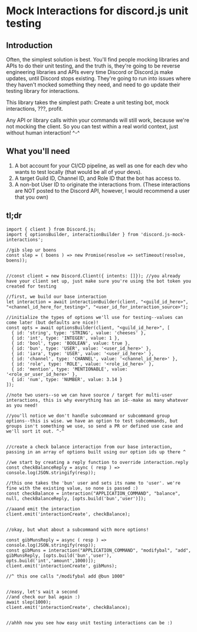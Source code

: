 # Mock Interactions for discord.js unit testing

## Introduction

Often, the simplest solution is best. You'll find people mocking libraries and APIs to do their unit testing, and the truth is, they're going to be reverse engineering libraries and APIs every time Discord or Discord.js make updates, until Discord stops existing. They're going to run into issues where they haven't mocked something they need, and need to go update their testing library for interactions.

This library takes the simplest path: Create a unit testing bot, mock interactions, ???, profit.

Any API or library calls within your commands will still work, because we're not mocking the client. So you can test within a real world context, just without human interaction! ^-^

## What you'll need
  1. A bot account for your CI/CD pipeline, as well as one for each dev who wants to test locally (that would be all of your devs).
  2. A target Guild ID, Channel ID, and Role ID that the bot has access to.
  3. A non-bot User ID to originate the interactions from. (These interactions are NOT posted to the Discord API, however, I would recommend a user that you own)

## tl;dr

```
import { client } from Discord.js;
import { optionsBuilder, interactionBuilder } from 'discord.js-mock-interactions';

//gib slep ur boens
const slep = ( boens ) => new Promise(resolve => setTimeout(resolve, boens));


//const client = new Discord.Client({ intents: []}); //you already have your client set up, just make sure you're using the bot token you created for testing

//first, we build our base interaction
let interaction = await interactionBuilder(client, "<guild_id_here>", "<channel_id_here_for_testing>", "<user_id_for_interaction_source>");

//initialize the types of options we'll use for testing--values can come later (but defaults are nice)!
const opts = await optionsBuilder(client, "<guild_id_here>", [
  { id: 'string', type: 'STRING', value: 'cheeses' },
  { id: 'int', type: 'INTEGER', value: 1 },
  { id: 'bool', type: 'BOOLEAN', value: true },
  { id: 'bun', type: 'USER', value: '<user_id_here>' },
  { id: 'iara', type: 'USER', value: '<user_id_here>' },
  { id: 'channel', type: 'CHANNEL', value: '<channel_id_here>' },
  { id: 'role', type: 'ROLE', value: '<role_id_here>' },
  { id: 'mention', type: 'MENTIONABLE', value: '<role_or_user_id_here>' },
  { id: 'num', type: 'NUMBER', value: 3.14 }
]);

//note two users--so we can have source / target for multi-user interactions, this is why everything has an id--make as many whatever as you need!

//you'll notice we don't handle subcommand or subcommand group options--this is wise. we have an option to test subcommands, but groups isn't something we use, so send a PR or defined use case and we'll sort it out. ^-^


//create a check balance interaction from our base interaction, passing in an array of options built using our option ids up there ^

//we start by creating a reply function to override interaction.reply
const checkBalanceReply = async ( resp ) => console.log(JSON.stringify(resp));

//this one takes the 'bun' user and sets its name to 'user'. we're fine with the existing value, so none is passed :)
const checkBalance = interaction("APPLICATION_COMMAND", "balance", null, checkBalanceReply, [opts.build('bun','user')]);

//aaand emit the interaction
client.emit('interactionCreate', checkBalance);


//okay, but what about a subcommand with more options!

const gibMunsReply = async ( resp ) => console.log(JSON.stringify(resp));
const gibMuns = interaction("APPLICATION_COMMAND", "modifybal", "add", gibMunsReply, [opts.build('bun','user'), opts.build('int','amount',1000)]);
client.emit('interactionCreate', gibMuns);

//^ this one calls "/modifybal add @bun 1000"


//easy, let's wait a second
//and check our bal again :)
await slep(1000);
client.emit('interactionCreate', checkBalance);


//ahhh now you see how easy unit testing interactions can be :)

```



